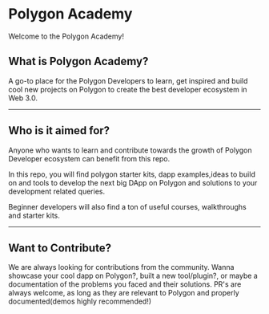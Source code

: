 # Polygon Academy

Welcome to the Polygon Academy!

## What is Polygon Academy?
A go-to place for the Polygon Developers to learn, get inspired and build cool new projects on Polygon to create the best developer ecosystem in Web 3.0.

***

## Who is it aimed for?
Anyone who wants to learn and contribute towards the growth of Polygon Developer ecosystem can benefit from this repo.

In this repo, you will find polygon starter kits, dapp examples,ideas to build on and tools to develop the next big DApp on Polygon and solutions to your development related queries.

Beginner developers will also find a ton of useful courses, walkthroughs and starter kits.

***

##  Want to Contribute?
We are always looking for contributions from the community. Wanna showcase your cool dapp on Polygon?, built a new tool/plugin?, or maybe a documentation of the problems you faced and their solutions. PR's are always welcome, as long as they are relevant to Polygon and properly documented(demos highly recommended!)